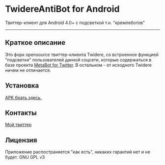 # TwidereAntiBot for Android #



Твиттер-клиент для Android 4.0+ c подсветкой т.н. "кремлеботов"

---
## Краткое описание ##
Это форк opensource твиттер-клиента Twidere, со встроенное функцией "подсветки" пользователей данной соцсети, которые содержаться в базе 
проекта [MetaBot for Twitter](https://github.com/antibot4navalny/metabot).
В остальном - от исходного Twidere ничем не отличается.
## Установка ##
[APK брать здесь.](https://github.com/uBiWca/TwidereAntiBot/raw/master/twidere/google/release/twidere-google-release.apk)
## Контакты ##
[Мой твиттер](https://twitter.com/CrashOv44976865)
## Лицензия ##
Приложение распостраняется "как есть", никаких гарантий нет и не будет.
GNU GPL v3

  
